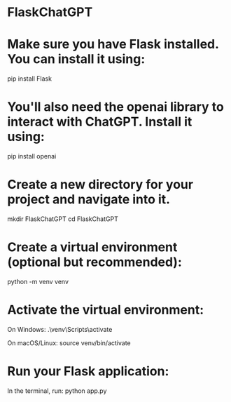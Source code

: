 # FlaskChatGPT

# Make sure you have Flask installed. You can install it using:
pip install Flask

# You'll also need the openai library to interact with ChatGPT. Install it using:
pip install openai

# Create a new directory for your project and navigate into it.
mkdir FlaskChatGPT
cd FlaskChatGPT

# Create a virtual environment (optional but recommended):
python -m venv venv


# Activate the virtual environment:
On Windows:
.\venv\Scripts\activate

On macOS/Linux:
source venv/bin/activate

# Run your Flask application:
In the terminal, run:
python app.py
